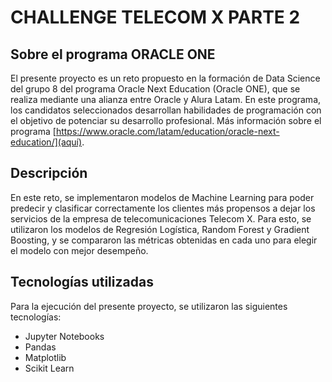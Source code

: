 # CHALLENGE TELECOM X PARTE 2

## Sobre el programa ORACLE ONE
El presente proyecto es un reto propuesto en la formación de Data Science del grupo 8 del programa Oracle Next Education (Oracle ONE), que se realiza mediante una alianza entre Oracle y Alura Latam. En este programa, los candidatos seleccionados desarrollan habilidades de programación con el objetivo de potenciar su desarrollo profesional. Más información sobre el programa [https://www.oracle.com/latam/education/oracle-next-education/](aquí).

## Descripción

En este reto, se implementaron modelos de Machine Learning para poder predecir y clasificar correctamente los clientes más propensos a dejar los servicios de la empresa de telecomunicaciones Telecom X.
Para esto, se utilizaron los modelos de Regresión Logística, Random Forest y Gradient Boosting, y se compararon las métricas obtenidas en cada uno para elegir el modelo con mejor desempeño.

## Tecnologías utilizadas

Para la ejecución del presente proyecto, se utilizaron las siguientes tecnologías:

- Jupyter Notebooks
- Pandas
- Matplotlib
- Scikit Learn
